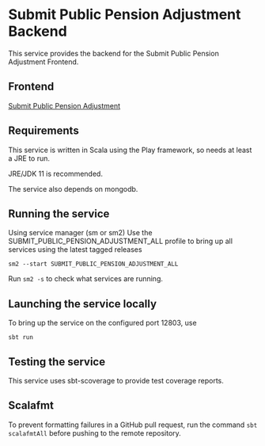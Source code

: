 
# Submit Public Pension Adjustment Backend

This service provides the backend for the Submit Public Pension Adjustment Frontend.

## Frontend

[Submit Public Pension Adjustment](https://github.com/hmrc/submit-public-pension-adjustment)

## Requirements
This service is written in Scala using the Play framework, so needs at least a JRE to run.

JRE/JDK 11 is recommended.

The service also depends on mongodb.

## Running the service
Using service manager (sm or sm2)
Use the SUBMIT_PUBLIC_PENSION_ADJUSTMENT_ALL profile to bring up all services using the latest tagged releases
```
sm2 --start SUBMIT_PUBLIC_PENSION_ADJUSTMENT_ALL
```

Run `sm2 -s` to check what services are running.

## Launching the service locally
To bring up the service on the configured port 12803, use

```
sbt run
```

## Testing the service
This service uses sbt-scoverage to provide test coverage reports.

## Scalafmt
To prevent formatting failures in a GitHub pull request,
run the command ``sbt scalafmtAll`` before pushing to the remote repository.
